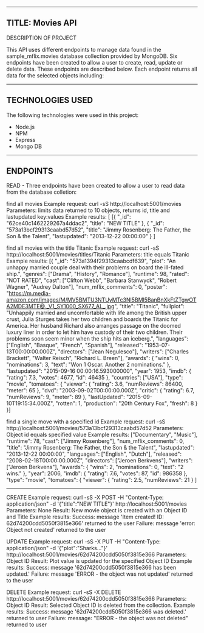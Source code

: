 ----------------------------------------------------
TITLE:  Movies API
-----------------------------------------------------
DESCRIPTION OF PROJECT

This API uses different endpoints to manage data found in the sample_mflix.movies database collection provided by MongoDB.  Six endpoints have been created to allow a user to  create, read, update or delete data.  These endpoints are described below.  Each endpoint returns all data for the selected objects including:

-----------------------------------------------------
TECHNOLOGIES USED
-----------------------------------------------------
The following technologies were used in this project:
-  Node.js
-  NPM
-  Express
-  Mongo DB
-----------------------------------------------------
ENDPOINTS
-----------------------------------------------------
READ - Three endpoints have been created to allow a user to read data from the database colletion:

find all movies
Example request:  curl -sS http://localhost:5001/movies
Parameters:  limits data returned to 10 objects, returns id, title and lastupdated key:values
Example results:  [
            [{
                "_id": "62ce40c1462229267a4ddac2",
                "title": "NEW TITLE"
            }, {
                "_id": "573a13bcf29313caabd57d52",
                "title": "Jimmy Rosenberg: The Father, the Son & the Talent",
                "lastupdated": "2013-12-22 00:00:00"
                }
            ]


find all movies with the title Titanic
Example request: curl -sS http://localhost:5001/movies/titles/Titanic
Parameters: title equals Titanic
Example results:
            [{
                "_id": "573a1394f29313caabcdf639",
                "plot": "An unhappy married couple deal with their problems on board the ill-fated ship.",
                "genres": ["Drama", "History", "Romance"],
                "runtime": 98,
                "rated": "NOT RATED",
                "cast": ["Clifton Webb", "Barbara Stanwyck", "Robert Wagner", "Audrey Dalton"],
                "num_mflix_comments": 0,
                "poster": "https://m.media-amazon.com/images/M/MV5BMTU3NTUyMTc3Nl5BMl5BanBnXkFtZTgwOTA2MDE3MTE@._V1_SY1000_SX677_AL_.jpg",
                "title": "Titanic",
                "fullplot": "Unhappily married and uncomfortable with life among the British upper crust, Julia Sturges takes her two children and boards the Titanic for America. Her husband Richard also arranges passage on the doomed luxury liner in order to let him have custody of their two children. Their problems soon seem minor when the ship hits an iceberg.",
                "languages": ["English", "Basque", "French", "Spanish"],
                "released": "1953-07-13T00:00:00.000Z",
                "directors": ["Jean Negulesco"],
                "writers": ["Charles Brackett", "Walter Reisch", "Richard L. Breen"],
                "awards": {
                    "wins": 0,
                    "nominations": 3,
                    "text": "Won 1 Oscar. Another 2 nominations."
                },
                "lastupdated": "2015-09-16 00:00:16.593000000",
                "year": 1953,
                "imdb": {
                    "rating": 7.3,
                    "votes": 4677,
                    "id": 46435
                },
                "countries": ["USA"],
                "type": "movie",
                "tomatoes": {
                    "viewer": {
                        "rating": 3.6,
                        "numReviews": 86400,
                        "meter": 65
                    },
                    "dvd": "2003-09-02T00:00:00.000Z",
                    "critic": {
                        "rating": 6.7,
                        "numReviews": 9,
                        "meter": 89
                    },
                    "lastUpdated": "2015-09-10T19:15:34.000Z",
                    "rotten": 1,
                    "production": "20th Century Fox",
                    "fresh": 8
                }
            }]


find a single move with a specified id
Example request: curl -sS http://localhost:5001/movies/573a13bcf29313caabd57d52
Parameters: Object id equals specified value
Example results:
            ["Documentary", "Music"], 
            "runtime": 78, 
            "cast": ["Jimmy Rosenberg"], 
            "num_mflix_comments": 0, 
            "title": "Jimmy Rosenberg: The Father, the Son & the Talent", 
            "lastupdated": "2013-12-22 00:00:00", 
            "languages": ["English", "Dutch"], 
            "released": "2008-02-18T00:00:00.000Z", 
            "directors": ["Jeroen Berkvens"], 
            "writers": ["Jeroen Berkvens"], 
            "awards": {
                "wins": 2,
                    "nominations": 0,
                        "text": "2 wins."
            }, "year": 2006, "imdb": {
                "rating": 7.6,
                    "votes": 87,
                        "id": 986358
            }, "type": "movie", "tomatoes": {
                "viewer": {
                    "rating": 2.5,
                        "numReviews": 21
                }
            ]

-------------------------------------------------------

CREATE
Example request: curl -sS -X POST -H "Content-Type: application/json" -d '{"title":"NEW TITLE"}' http://localhost:5001/movies
Parameters: None
Result:  New movie object is created with an Object ID and Title 
Example results:
    Success:  message 'Item created! ID: 62d74200cdd5050f3815e366' returned to the user
    Failure:  message  'error: Object not created' returned to the user

UPDATE
Example request: 
curl -sS -X PUT -H "Content-Type: application/json" -d '{"plot":"Sharks..."}' http://localhost:5001/movies/62d74200cdd5050f3815e366
Parameters:  Object ID
Result:  Plot value is updated for the specified Object ID
Example results:
    Success: message '62d74200cdd5050f3815e366 has been updated.'
    Failure:  message 'ERROR - the object was not updated' returned to the user

    
DELETE
Example request: curl -sS -X DELETE http://localhost:5001/movies/62d74200cdd5050f3815e366
Parameters: Object ID
Result:  Selected Object ID is deleted from the collection.
Example results:
    Success:  message '62d74200cdd5050f3815e366 was deleted.' returned to user
    Failure:  message: "ERROR - the object was not deleted" returned to user